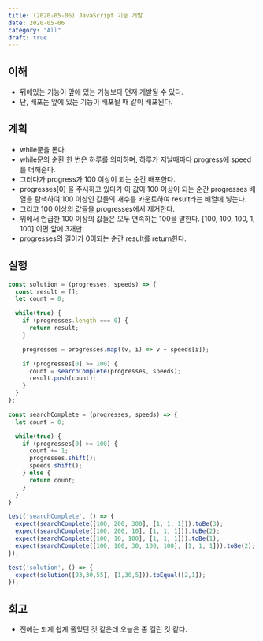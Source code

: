 ```yaml
---
title: (2020-05-06) JavaScript 기능 개발
date: 2020-05-06
category: "All"
draft: true
---
```


## 이해

- 뒤에있는 기능이 앞에 있는 기능보다 먼저 개발될 수 있다.
- 단, 배포는 앞에 있는 기능이 배포될 때 같이 배포된다.

## 계획

- while문을 돈다.
- while문의 순환 한 번은 하루를 의미하며, 하루가 지날때마다 progress에 speed를 더해준다.
- 그러다가 progress가 100 이상이 되는 순간 배포한다.
- progresses[0] 을 주시하고 있다가 이 값이 100 이상이 되는 순간 progresses 배열을 탐색하여 100 이상인 값들의 개수를 카운트하여 result라는 배열에 넣는다.
- 그리고 100 이상의 값들을 progresses에서 제거한다.
- 위에서 언급한 100 이상의 값들은 모두 연속하는 100을 말한다. [100, 100, 100, 1, 100] 이면 앞에 3개만.
- progresses의 길이가 0이되는 순간 result를 return한다.

## 실행

```javascript
const solution = (progresses, speeds) => {
  const result = [];
  let count = 0;

  while(true) {
    if (progresses.length === 0) {
      return result;
    }

    progresses = progresses.map((v, i) => v + speeds[i]);

    if (progresses[0] >= 100) {
      count = searchComplete(progresses, speeds);
      result.push(count);
    }
  }
};

const searchComplete = (progresses, speeds) => {
  let count = 0;

  while(true) {
    if (progresses[0] >= 100) {
      count += 1;
      progresses.shift();
      speeds.shift();
    } else {
      return count;
    }
  }
}

test('searchComplete', () => {
  expect(searchComplete([100, 200, 300], [1, 1, 1])).toBe(3);
  expect(searchComplete([100, 200, 10], [1, 1, 1])).toBe(2);
  expect(searchComplete([100, 10, 100], [1, 1, 1])).toBe(1);
  expect(searchComplete([100, 100, 30, 100, 100], [1, 1, 1])).toBe(2);
});

test('solution', () => {
  expect(solution([93,30,55], [1,30,5])).toEqual([2,1]);
});
```

## 회고

- 전에는 되게 쉽게 풀었던 것 같은데 오늘은 좀 걸린 것 같다.
